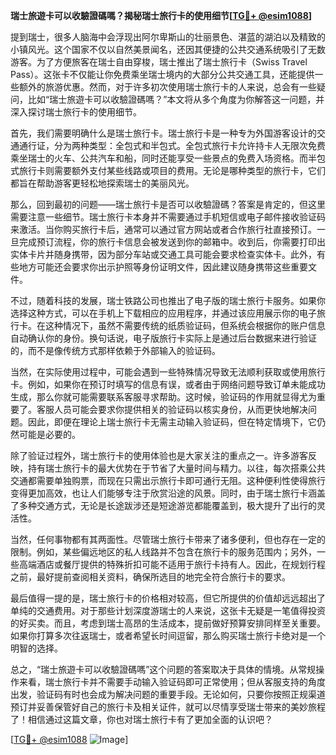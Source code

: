 **瑞士旅遊卡可以收驗證碼嗎？揭秘瑞士旅行卡的使用细节[[TG💪+ @esim1088](https://t.me/s/esim1088)]**

提到瑞士，很多人脑海中会浮现出阿尔卑斯山的壮丽景色、湛蓝的湖泊以及精致的小镇风光。这个国家不仅以自然美景闻名，还因其便捷的公共交通系统吸引了无数游客。为了方便旅客在瑞士自由穿梭，瑞士推出了瑞士旅行卡（Swiss Travel Pass）。这张卡不仅能让你免费乘坐瑞士境内的大部分公共交通工具，还能提供一些额外的旅游优惠。然而，对于许多初次使用瑞士旅行卡的人来说，总会有一些疑问，比如“瑞士旅遊卡可以收驗證碼嗎？”本文将从多个角度为你解答这一问题，并深入探讨瑞士旅行卡的使用细节。

首先，我们需要明确什么是瑞士旅行卡。瑞士旅行卡是一种专为外国游客设计的交通通行证，分为两种类型：全包式和半包式。全包式旅行卡允许持卡人无限次免费乘坐瑞士的火车、公共汽车和船，同时还能享受一些景点的免费入场资格。而半包式旅行卡则需要额外支付某些线路或项目的费用。无论是哪种类型的旅行卡，它们都旨在帮助游客更轻松地探索瑞士的美丽风光。

那么，回到最初的问题——瑞士旅行卡是否可以收驗證碼？答案是肯定的，但这里需要注意一些细节。瑞士旅行卡本身并不需要通过手机短信或电子邮件接收验证码来激活。当你购买旅行卡后，通常可以通过官方网站或者合作旅行社直接预订。一旦完成预订流程，你的旅行卡信息会被发送到你的邮箱中。收到后，你需要打印出实体卡片并随身携带，因为部分车站或交通工具可能会要求检查实体卡。此外，有些地方可能还会要求你出示护照等身份证明文件，因此建议随身携带这些重要文件。

不过，随着科技的发展，瑞士铁路公司也推出了电子版的瑞士旅行卡服务。如果你选择这种方式，可以在手机上下载相应的应用程序，并通过该应用展示你的电子旅行卡。在这种情况下，虽然不需要传统的纸质验证码，但系统会根据你的账户信息自动确认你的身份。换句话说，电子版旅行卡实际上是通过后台数据来进行验证的，而不是像传统方式那样依赖于外部输入的验证码。

当然，在实际使用过程中，可能会遇到一些特殊情况导致无法顺利获取或使用旅行卡。例如，如果你在预订时填写的信息有误，或者由于网络问题导致订单未能成功生成，那么你就可能需要联系客服寻求帮助。这时候，验证码的作用就显得尤为重要了。客服人员可能会要求你提供相关的验证码以核实身份，从而更快地解决问题。因此，即便在理论上瑞士旅行卡无需主动输入验证码，但在特定情境下，它仍然可能是必要的。

除了验证过程外，瑞士旅行卡的使用体验也是大家关注的重点之一。许多游客反映，持有瑞士旅行卡的最大优势在于节省了大量时间与精力。以往，每次搭乘公共交通都需要单独购票，而现在只需出示旅行卡即可通行无阻。这种便利性使得旅行变得更加高效，也让人们能够专注于欣赏沿途的风景。同时，由于瑞士旅行卡涵盖了多种交通方式，无论是长途跋涉还是短途游览都能覆盖到，极大提升了出行的灵活性。

当然，任何事物都有其两面性。尽管瑞士旅行卡带来了诸多便利，但也存在一定的限制。例如，某些偏远地区的私人线路并不包含在旅行卡的服务范围内；另外，一些高端酒店或餐厅提供的特殊折扣可能不适用于旅行卡持有人。因此，在规划行程之前，最好提前查阅相关资料，确保所选目的地完全符合旅行卡的要求。

最后值得一提的是，瑞士旅行卡的价格相对较高，但它所提供的价值却远远超出了单纯的交通费用。对于那些计划深度游瑞士的人来说，这张卡无疑是一笔值得投资的好买卖。而且，考虑到瑞士高昂的生活成本，提前做好预算安排同样至关重要。如果你打算多次往返瑞士，或者希望长时间逗留，那么购买瑞士旅行卡绝对是一个明智的选择。

总之，“瑞士旅遊卡可以收驗證碼嗎”这个问题的答案取决于具体的情境。从常规操作来看，瑞士旅行卡并不需要手动输入验证码即可正常使用；但从客服支持的角度出发，验证码有时也会成为解决问题的重要手段。无论如何，只要你按照正规渠道预订并妥善保管好自己的旅行卡及相关证件，就可以尽情享受瑞士带来的美妙旅程了！相信通过这篇文章，你也对瑞士旅行卡有了更加全面的认识吧？

[[TG💪+ @esim1088](https://t.me/s/esim1088) ![Image](https://i.postimg.cc/4NQfJmqS/Snipaste-2025-05-13-00-14-12.png)]